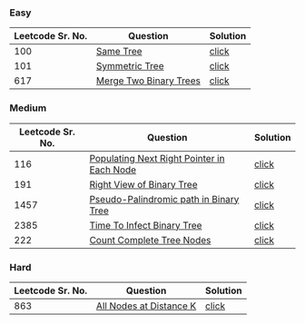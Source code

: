 ### Easy 
Leetcode Sr. No. | Question | Solution
-------------|------------- | -------------
100 | [Same Tree](https://leetcode.com/problems/same-tree/) | [click](./Solutions/SameTree.java)
101 | [Symmetric Tree](https://leetcode.com/problems/symmetric-tree/) | [click](./Solutions/SymmetricTree.java)
617 | [Merge Two Binary Trees](https://leetcode.com/problems/merge-two-binary-trees/) | [click](./Solutions/MergeTwoBinaryTrees.java)

### Medium
Leetcode Sr. No. | Question | Solution
-------------|------------- | -------------
116 | [Populating Next Right Pointer in Each Node](https://leetcode.com/problems/populating-next-right-pointers-in-each-node/submissions/) | [click](./Solutions/PopulatingNextRightPointerInEachNode.java)
191 | [Right View of Binary Tree](https://leetcode.com/problems/binary-tree-right-side-view/) | [click](./Solutions/RightView.java)
1457 | [Pseudo-Palindromic path in Binary Tree](https://leetcode.com/problems/pseudo-palindromic-paths-in-a-binary-tree/) | [click](./Solutions/PseudoPalindromicPathinBT.java)
2385 | [Time To Infect Binary Tree](https://leetcode.com/problems/amount-of-time-for-binary-tree-to-be-infected/) | [click](./Solutions/TimeToInfectBinaryTree.java)
222 | [Count Complete Tree Nodes](https://leetcode.com/problems/count-complete-tree-nodes/) | [click](./Solutions/CountCompleteTreeNodes.java)

### Hard
Leetcode Sr. No. | Question | Solution
-------------|------------- | -------------
863 | [All Nodes at Distance K](https://leetcode.com/problems/all-nodes-distance-k-in-binary-tree/s) | [click](./Solutions/AllNodesAtDistanceK.java)
